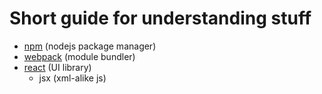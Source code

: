 # Short guide for understanding stuff
* [npm] (nodejs package manager)
* [webpack] (module bundler)
* [react] (UI library)
	* jsx (xml-alike js)

[npm]: https://github.com/Radivarig/nodejs-examples/blob/master/npm-intro.md

[webpack]: https://github.com/Radivarig/nodejs-examples/blob/master/webpack-intro.md

[react]: https://github.com/Radivarig/nodejs-examples/blob/master/react-intro.md